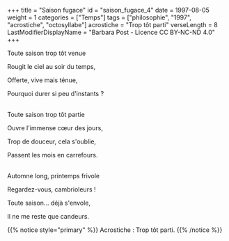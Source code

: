 +++
title = "Saison fugace"
id = "saison_fugace_4"
date = 1997-08-05
weight = 1
categories = ["Temps"]
tags = ["philosophie", "1997", "acrostiche", "octosyllabe"]
acrostiche = "Trop tôt parti"
verseLength = 8
LastModifierDisplayName = "Barbara Post - Licence CC BY-NC-ND 4.0"
+++

Toute saison trop tôt venue

Rougit le ciel au soir du temps,

Offerte, vive mais ténue,

Pourquoi durer si peu d'instants ?

 \
Toute saison trop tôt partie

Ouvre l'immense cœur des jours,

Trop de douceur, cela s'oublie,

Passent les mois en carrefours.

 \
Automne long, printemps frivole

Regardez-vous, cambrioleurs !

Toute saison... déjà s'envole,

Il ne me reste que candeurs.

{{% notice style="primary" %}}
Acrostiche : Trop tôt parti.
{{% /notice %}}
